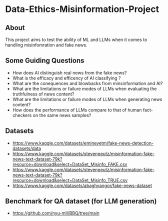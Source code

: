 # Data-Ethics-Misinformation-Project
## About
This project aims to test the ability of ML and LLMs when it comes to handling misinfomration and fake news. 

## Some Guiding Questions 
* How does AI distinguish real news from the fake news? 
* What is the efficacy and efficency of AI classifying ?
* What are the conequences and blowbacks from minsinformation and AI?
* What are the limitations or failure modes of LLMs when evaluating the truthfulness of news content?
* What are the limitations or failure modes of LLMs when generating news content?
* How does the performance of LLMs compare to that of human fact-checkers on the same news samples?

## Datasets
* https://www.kaggle.com/datasets/emineyetm/fake-news-detection-datasets/data
* https://www.kaggle.com/datasets/stevenpeutz/misinformation-fake-news-text-dataset-79k?resource=download&select=DataSet_Misinfo_FAKE.csv
* https://www.kaggle.com/datasets/stevenpeutz/misinformation-fake-news-text-dataset-79k?resource=download&select=DataSet_Misinfo_TRUE.csv
* https://www.kaggle.com/datasets/abaghyangor/fake-news-dataset

## Benchmark for QA dataset (for LLM generation)
* https://github.com/nyu-mll/BBQ/tree/main
  
